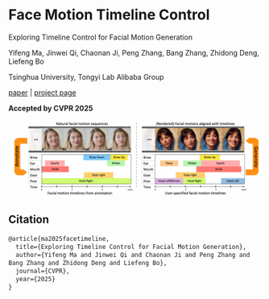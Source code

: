 # Face Motion Timeline Control
Exploring Timeline Control for Facial Motion Generation

Yifeng Ma,
Jinwei Qi,
Chaonan Ji,
Peng Zhang,
Bang Zhang,
Zhidong Deng,
Liefeng Bo

Tsinghua University, Tongyi Lab Alibaba Group

[paper](https://arxiv.org/abs/2505.20861) |
[project page](https://humanaigc.github.io/facial-motion-timeline-control/)

**Accepted by CVPR 2025**


![Teaser Image](content/v2/teaser.png "Teaser")

## Citation	

```
@article{ma2025facetimeline,
  title={Exploring Timeline Control for Facial Motion Generation},
  author={Yifeng Ma and Jinwei Qi and Chaonan Ji and Peng Zhang and Bang Zhang and Zhidong Deng and Liefeng Bo},
  journal={CVPR},
  year={2025}
}
```
